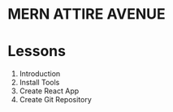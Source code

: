 # MERN ATTIRE AVENUE

# Lessons

1. Introduction
2. Install Tools
3. Create React App
4. Create Git Repository
